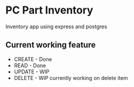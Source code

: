 # PC Part Inventory

Inventory app using express and postgres

## Current working feature

- CREATE - Done
- READ - Done
- UPDATE - WIP
- DELETE - WIP currently working on delete item
